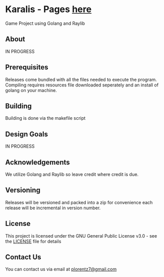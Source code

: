 # Karalis - Pages [here](https://karaalor.github.io/karalis/)
Game Project using Golang and Raylib

## About
IN PROGRESS

## Prerequisites
Releases come bundled with all the files needed to execute the program.
Compiling requires resources file downloaded seperately and an install of golang on your machine.

## Building
Building is done via the makefile script

## Design Goals
IN PROGRESS

## Acknowledgements
We utilize Golang and Raylib so leave credit where credit is due.

## Versioning
Releases will be versioned and packed into a zip for convenience each release will be incremental in version number.

## License
This project is licensed under the GNU General Public License v3.0 - see the [LICENSE](LICENSE) file for details

## Contact Us
You can contact us via email at plorentz7@gmail.com

